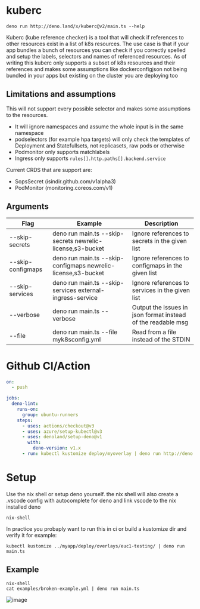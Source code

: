 # kuberc

```
deno run http://deno.land/x/kuberc@v2/main.ts --help
```

Kuberc (kube reference checker) is a tool that will check if references to other
resources exist in a list of k8s resources. The use case is that if your app
bundles a bunch of resources you can check if you correctly spelled and setup
the labels, selectors and names of referenced resources. As of writing this
kuberc only supports a subset of k8s resources and their references and makes
some assumptions like dockerconfigjson not being bundled in your apps but
existing on the cluster you are deploying too

## Limitations and assumptions

This will not support every possible selector and makes some assumptions to the
resources.

- It will ignore namespaces and assume the whole input is in the same namespace
- podselectors (for example hpa targets) will only check the templates of
  Deployment and Statefullsets, not replicasets, raw pods or otherwise
- Podmonitor only supports matchlabels
- Ingress only supports `rules[].http.paths[].backend.service`

Current CRDS that are support are:

- SopsSecret (isindir.github.com/v1alpha3)
- PodMonitor (monitoring.coreos.com/v1)

## Arguments

| Flag              | Example                                                       | Description                                                  |
| ----------------- | ------------------------------------------------------------- | ------------------------------------------------------------ |
| --skip-secrets    | deno run main.ts --skip-secrets newrelic-license,s3-bucket    | Ignore references to secrets in the given list               |
| --skip-configmaps | deno run main.ts --skip-configmaps newrelic-license,s3-bucket | Ignore references to configmaps in the given list            |
| --skip-services   | deno run main.ts --skip-services external-ingress-service     | Ignore references to services in the given list              |
| --verbose         | deno run main.ts --verbose                                    | Output the issues in json format instead of the readable msg |
| --file            | deno run main.ts --file myk8sconfig.yml                       | Read from a file instead of the STDIN                        |

# Github CI/Action

```yml
on:
  - push

jobs:
  deno-lint:
    runs-on:
      group: ubuntu-runners
    steps:
      - uses: actions/checkout@v3
      - uses: azure/setup-kubectl@v3
      - uses: denoland/setup-deno@v1
        with:
          deno-version: v1.x
      - run: kubectl kustomize deploy/myoverlay | deno run http://deno.land/x/kuberc@v3/main.ts
```

# Setup

Use the nix shell or setup deno yourself. the nix shell will also create a
.vscode config with autocomplete for deno and link vscode to the nix installed
deno

```
nix-shell
```

In practice you probaply want to run this in ci or build a kustomize dir and
verify it for example:

```
kubectl kustomize ../myapp/deploy/overlays/euc1-testing/ | deno run main.ts
```

## Example

```
nix-shell
cat examples/broken-example.yml | deno run main.ts
```

![image](https://github.com/MarkArts/kube-reference-checker/assets/5372451/1e9ef4df-cb5e-4579-b9f5-807f81ad4ff1)
